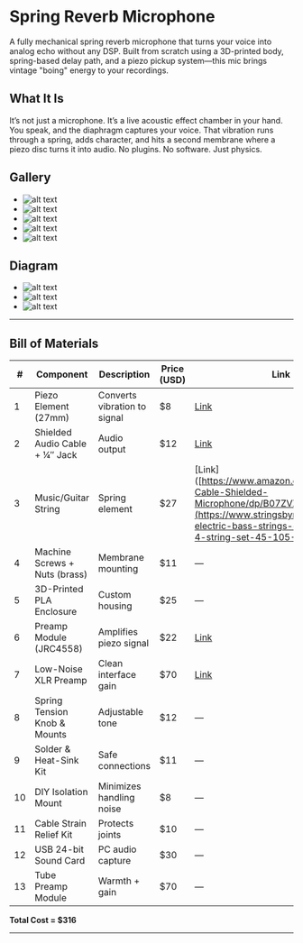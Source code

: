 # Spring Reverb Microphone

A fully mechanical spring reverb microphone that turns your voice into analog echo without any DSP. Built from scratch using a 3D-printed body, spring-based delay path, and a piezo pickup system—this mic brings vintage "boing" energy to your recordings.

## What It Is

It’s not just a microphone. It’s a live acoustic effect chamber in your hand. You speak, and the diaphragm captures your voice. That vibration runs through a spring, adds character, and hits a second membrane where a piezo disc turns it into audio. No plugins. No software. Just physics.



## Gallery

- ![alt text](photos/imag1.png) 
- ![alt text](photos/imag2.png) 
- ![alt text](photos/imag3.png) 
- ![alt text](photos/imag4.png) 
- ![alt text](photos/imag5.png)


## Diagram


- ![alt text](photos/1.jpg)
- ![alt text](photos/2.jpg)
- ![alt text](photos/3.jpg)

---

## Bill of Materials

| # | Component | Description | Price (USD) | Link |
|--|-----------|-------------|--------------|------|
| 1 | Piezo Element (27mm) | Converts vibration to signal | $8 | [Link](https://www.amazon.com/Piezoelectric-Disk-Vibration-Sensor/dp/B07PGBXHQP) |
| 2 | Shielded Audio Cable + ¼″ Jack | Audio output | $12 | [Link](https://www.amazon.com/Audio-Cable-Shielded-Microphone/dp/B07ZVZ97C7) |
| 3 | Music/Guitar String | Spring element | $27 |  [Link]([https://www.amazon.com/Audio-Cable-Shielded-Microphone/dp/B07ZVZ97C7](https://www.stringsbymail.com/aurora-electric-bass-strings-coated-black-4-string-set-45-105-24785.html) |
| 4 | Machine Screws + Nuts (brass) | Membrane mounting | $11 | — |
| 5 | 3D-Printed PLA Enclosure | Custom housing | $25 | — |
| 6 | Preamp Module (JRC4558) | Amplifies piezo signal | $22 | [Link](https://www.ebay.com/itm/388750174393) |
| 7 | Low-Noise XLR Preamp | Clean interface gain | $70 | [Link](https://www.amazon.com/MAONO-USB-Audio-Interface-Home-Studio/dp/B0D9P3Y22C) |
| 8 | Spring Tension Knob & Mounts | Adjustable tone | $12 | — |
| 9 | Solder & Heat-Sink Kit | Safe connections | $11 | — |
|10 | DIY Isolation Mount | Minimizes handling noise | $8 | — |
|11 | Cable Strain Relief Kit | Protects joints | $10 | — |
|12 | USB 24-bit Sound Card | PC audio capture | $30 | — |
|13 | Tube Preamp Module | Warmth + gain | $70 | — |

**Total Cost = $316**

---




